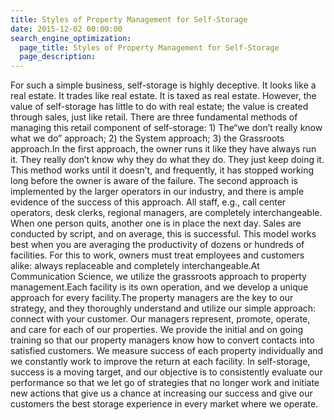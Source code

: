 ```yaml
---
title: Styles of Property Management for Self-Storage
date: 2015-12-02 00:00:00
search_engine_optimization:
  page_title: Styles of Property Management for Self-Storage
  page_description:
---
```


For such a simple business, self-storage is highly deceptive. It looks like a real estate. It trades like real estate. It is taxed as real estate. However, the value of self-storage has little to do with real estate; the value is created through sales, just like retail. There are three fundamental methods of managing this retail component of self-storage: 1) The“we don’t really know what we do” approach; 2) the System approach; 3) the Grassroots approach.In the first approach, the owner runs it like they have always run it. They really don’t know why they do what they do. They just keep doing it. This method works until it doesn’t, and frequently, it has stopped working long before the owner is aware of the failure. The second approach is implemented by the larger operators in our industry, and there is ample evidence of the success of this approach. All staff, e.g., call center operators, desk clerks, regional managers, are completely interchangeable. When one person quits, another one is in place the next day. Sales are conducted by script, and on average, this is successful. This model works best when you are averaging the productivity of dozens or hundreds of facilities. For this to work, owners must treat employees and customers alike: always replaceable and completely interchangeable.At Communication Science, we utilize the grassroots approach to property management.Each facility is its own operation, and we develop a unique approach for every facility.The property managers are the key to our strategy, and they thoroughly understand and utilize our simple approach: connect with your customer. Our managers represent, promote, operate, and care for each of our properties. We provide the initial and on going training so that our property managers know how to convert contacts into satisfied customers. We measure success of each property individually and we constantly work to improve the return at each facility. In self-storage, success is a moving target, and our objective is to consistently evaluate our performance so that we let go of strategies that no longer work and initiate new actions that give us a chance at increasing our success and give our customers the best storage experience in every market where we operate.